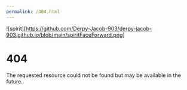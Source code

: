 ```yaml
---
permalink: /404.html
---
```


![spirit][https://github.com/Derpy-Jacob-903/derpy-jacob-903.github.io/blob/main/spiritFaceForward.png]
# 404
The requested resource could not be found but may be available in the future.
